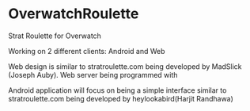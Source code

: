 # OverwatchRoulette
Strat Roulette for Overwatch

Working on 2 different clients: Android and Web

Web design is similar to stratroulette.com being developed by MadSlick (Joseph Auby). Web server being programmed with 

Android application will focus on being a simple interface similar to stratroulette.com being developed by heylookabird(Harjit Randhawa)
